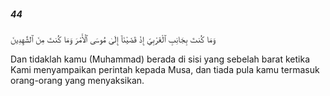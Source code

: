 ##### 44

<span class="ayah">وَمَا كُنتَ بِجَانِبِ ٱلْغَرْبِىِّ إِذْ قَضَيْنَآ إِلَىٰ مُوسَى ٱلْأَمْرَ وَمَا كُنتَ مِنَ ٱلشَّٰهِدِينَ</span>

<span class="ayah_translation">Dan tidaklah kamu (Muhammad) berada di sisi yang sebelah barat ketika Kami menyampaikan perintah kepada Musa, dan tiada pula kamu termasuk orang-orang yang menyaksikan.</span>
